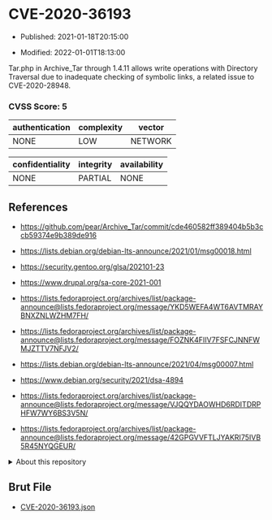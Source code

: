 # CVE-2020-36193

- Published: 2021-01-18T20:15:00

- Modified: 2022-01-01T18:13:00

Tar.php in Archive_Tar through 1.4.11 allows write operations with Directory Traversal due to inadequate checking of symbolic links, a related issue to CVE-2020-28948.

### CVSS Score: **5**

| authentication | complexity | vector |
| --- | --- | --- |
| NONE | LOW | NETWORK |

| confidentiality | integrity | availability |
| --- | --- | --- |
| NONE | PARTIAL | NONE |

## References

* https://github.com/pear/Archive_Tar/commit/cde460582ff389404b5b3ccb59374e9b389de916

* https://lists.debian.org/debian-lts-announce/2021/01/msg00018.html

* https://security.gentoo.org/glsa/202101-23

* https://www.drupal.org/sa-core-2021-001

* https://lists.fedoraproject.org/archives/list/package-announce@lists.fedoraproject.org/message/YKD5WEFA4WT6AVTMRAYBNXZNLWZHM7FH/

* https://lists.fedoraproject.org/archives/list/package-announce@lists.fedoraproject.org/message/FOZNK4FIIV7FSFCJNNFWMJZTTV7NFJV2/

* https://lists.debian.org/debian-lts-announce/2021/04/msg00007.html

* https://www.debian.org/security/2021/dsa-4894

* https://lists.fedoraproject.org/archives/list/package-announce@lists.fedoraproject.org/message/VJQQYDAOWHD6RDITDRPHFW7WY6BS3V5N/

* https://lists.fedoraproject.org/archives/list/package-announce@lists.fedoraproject.org/message/42GPGVVFTLJYAKRI75IVB5R45NYQGEUR/

<details>
<summary>About this repository</summary> 

  This repository is part of the project [Live Hack CVE](https://github.com/Live-Hack-CVE). Main website can be found [www.live-hack.org](https://www.live-hack.org) 
  
  Made by [Sn0wAlice](https://github.com/Sn0wAlice) for the people that care about security and need to have a feed of the latest CVEs. Hope you enjoy it, don't forget to star the repo and follow me on [Twitter](https://twitter.com/Sn0wAlice) and [Github](https://github.com/Sn0wAlice). And that is my [personnal website](https://www.alice-snow.me/)

  - [Home Page](https://github.com/Live-Hack-CVE)
  - [Framework](https://github.com/Live-Hack-CVE/cve-framework)
  - [CVE database](https://github.com/Live-Hack-CVE/full_database)
  - [Changelog](https://github.com/Live-Hack-CVE/Changelog)
</details>

## Brut File

* [CVE-2020-36193.json](https://raw.githubusercontent.com/Live-Hack-CVE/full_database/main/cves/2020/CVE-2020-36193.json)


